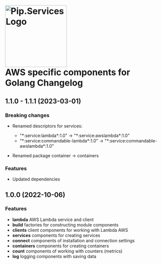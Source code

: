 # <img src="https://uploads-ssl.webflow.com/5ea5d3315186cf5ec60c3ee4/5edf1c94ce4c859f2b188094_logo.svg" alt="Pip.Services Logo" width="200"> <br/> AWS specific components for Golang Changelog

## <a name="1.1.0 - 1.1.1"></a> 1.1.0 - 1.1.1 (2023-03-01)

### Breaking changes
* Renamed descriptors for services:
    - "\*:service:lambda\*:1.0" -> "\*:service:awslambda\*:1.0"
    - "\*:service:commandable-lambda\*:1.0" -> "\*:service:commandable-awslambda\*:1.0"

* Renamed package container -> containers 

### Features
- Updated dependencies


## <a name="1.0.0"></a> 1.0.0 (2022-10-06)

### Features
* **lambda** AWS Lambda service and client
* **build** factories for constructing module components
* **clients** client components for working with Lambda AWS
* **services**  components for creating services
* **connect** components of installation and connection settings
* **containers**  components for creating containers
* **count** components of working with counters (metrics)
* **log** logging components with saving data


